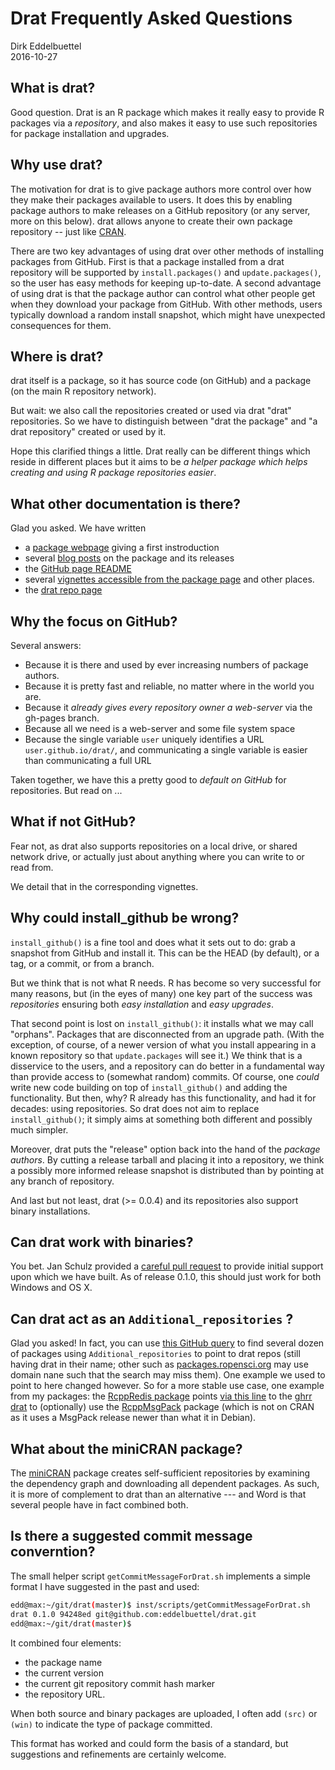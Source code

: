 # Drat Frequently Asked Questions

Dirk Eddelbuettel  
2016-10-27  

## What is drat?

Good question.  Drat is an R package which makes it really easy to provide R
packages via a _repository_, and also makes it easy to use such repositories
for package installation and upgrades.

## Why use drat?

The motivation for drat is to give package authors more control over how they
make their packages available to users. It does this by enabling package
authors to make releases on a GitHub repository (or any server, more on this
below). drat allows anyone to create their own package repository -- just
like [CRAN](https://cran.r-project.org).

There are two key advantages of using drat over other methods of installing
packages from GitHub. First is that a package installed from a drat
repository will be supported by `install.packages()` and `update.packages()`,
so the user has easy methods for keeping up-to-date. A second advantage of
using drat is that the package author can control what other people get when
they download your package from GitHub.  With other methods, users typically
download a random install snapshot, which might have unexpected consequences
for them.

## Where is drat?

drat itself is a package, so it has source code (on GitHub) and a package (on
the main R repository network).

But wait: we also call the repositories created or used via drat "drat"
repositories.  So we have to distinguish between "drat the package" and "a
drat repository" created or used by it.

Hope this clarified things a little. Drat really can be different things
which reside in different places but it aims to be _a helper package which
helps creating and using R package repositories easier_.

## What other documentation is there?

Glad you asked.  We have written

+ a [package webpage](http://dirk.eddelbuettel.com/code/drat.html) giving a
first instroduction
+ several [blog posts](http://dirk.eddelbuettel.com/blog/code/drat/) on the package
and its releases
+ the [GitHub page README](http://github.com/eddelbuettel/drat)
+ several [vignettes accessible from the package page](https://cran.r-project.org/package=drat)
and other places.
+ the [drat repo page](http://eddelbuettel.github.io/drat)


## Why the focus on GitHub?

Several answers:

+ Because it is there and used by ever increasing numbers of package authors.
+ Because it is pretty fast and reliable, no matter where in the world you are.
+ Because it _already gives every repository owner a web-server_ via the
gh-pages branch.
+ Because all we need is a web-server and some file system space
+ Because the single variable `user` uniquely identifies a URL
`user.github.io/drat/`, and communicating a single variable is easier than
communicating a full URL

Taken together, we have this a pretty good to _default on GitHub_ for
repositories.  But read on ...

## What if not GitHub?

Fear not, as drat also supports repositories on a local drive, or shared
network drive, or actually just about anything where you can write to or read
from.

We detail that in the corresponding vignettes.

## Why could install_github be wrong?

`install_github()` is a fine tool and does what it sets out to do: grab a
snapshot from GitHub and install it.  This can be the HEAD (by default), or a
tag, or a commit, or from a branch.

But we think that is not what R needs. R has become so very successful for
many reasons, but (in the eyes of many) one key part of the success was
_repositories_ ensuring both _easy installation_ and _easy upgrades_.

That second point is lost on `install_github()`: it installs what we may call
"orphans".  Packages that are disconnected from an upgrade path.  (With the
exception, of course, of a newer version of what you install appearing in a
known repository so that `update.packages` will see it.)  We think that is a
disservice to the users, and a repository can do better in a fundamental way
than provide access to (somewhat random) commits.  Of course, one _could_ write
new code building on top of `install_github()` and adding the functionality.
But then, why? R already has this functionality, and had it for decades:
using repositories.  So drat does not aim to replace `install_github()`; it
simply aims at something both different and possibly much simpler.

Moreover, drat puts the "release" option back into the hand of the _package
authors_. By cutting a release tarball and placing it into a repository, we
think a possibly more informed release snapshot is distributed than by
pointing at any branch of repository.

And last but not least, drat (>= 0.0.4) and its repositories also support binary
installations.

## Can drat work with binaries?

You bet.  Jan Schulz provided a
[careful pull request](https://github.com/eddelbuettel/drat/pull/16) to
provide initial support upon which we have built. As of release 0.1.0,
this should just work for both Windows and OS X.

## Can drat act as an `Additional_repositories` ?

Glad you asked!  In fact, you can use
[this GitHub query](https://github.com/search?q=Additional_repositories+drat&type=Code&utf8=%E2%9C%93)
to find several dozen of packages using `Additional_repositories` to point to
drat repos (still having drat in their name; other such as
[packages.ropensci.org](http://packages.ropensci.org/) may use domain nane
such that the search may miss them). One example we used to point to here
changed however. So for a more stable use case, one example from my packages:
the [RcppRedis package](https://cran.r-project.org/package=RcppRedis) points
[via this line](https://github.com/eddelbuettel/rcppredis/blob/e103ea1cb682ea164bf8a2ae022df64154466e58/DESCRIPTION#L21)
to the [ghrr drat](http://ghrr.github.io/drat) to (optionally) use the
[RcppMsgPack](https://github.com/eddelbuettel/rcppmsgpack) package (which is
not on CRAN as it uses a MsgPack release newer than what it in Debian).

## What about the miniCRAN package?

The [miniCRAN](https://cran.r-project.org/package=miniCRAN) package creates
self-sufficient repositories by examining the dependency graph and
downloading all dependent packages.  As such, it is more of complement to
drat than an alternative --- and Word is that several people have in fact
combined both.

## Is there a suggested commit message converntion?

The small helper script `getCommitMessageForDrat.sh` implements a simple
format I have suggested in the past and used:

```sh
edd@max:~/git/drat(master)$ inst/scripts/getCommitMessageForDrat.sh 
drat 0.1.0 94248ed git@github.com:eddelbuettel/drat.git
edd@max:~/git/drat(master)$ 
```

It combined four elements:
- the package name
- the current version
- the current git repository commit hash marker
- the repository URL.

When both source and binary packages are uploaded, I often add `(src)` or
`(win)` to indicate the type of package committed.

This format has worked and could form the basis of a standard, but
suggestions and refinements are certainly welcome.
